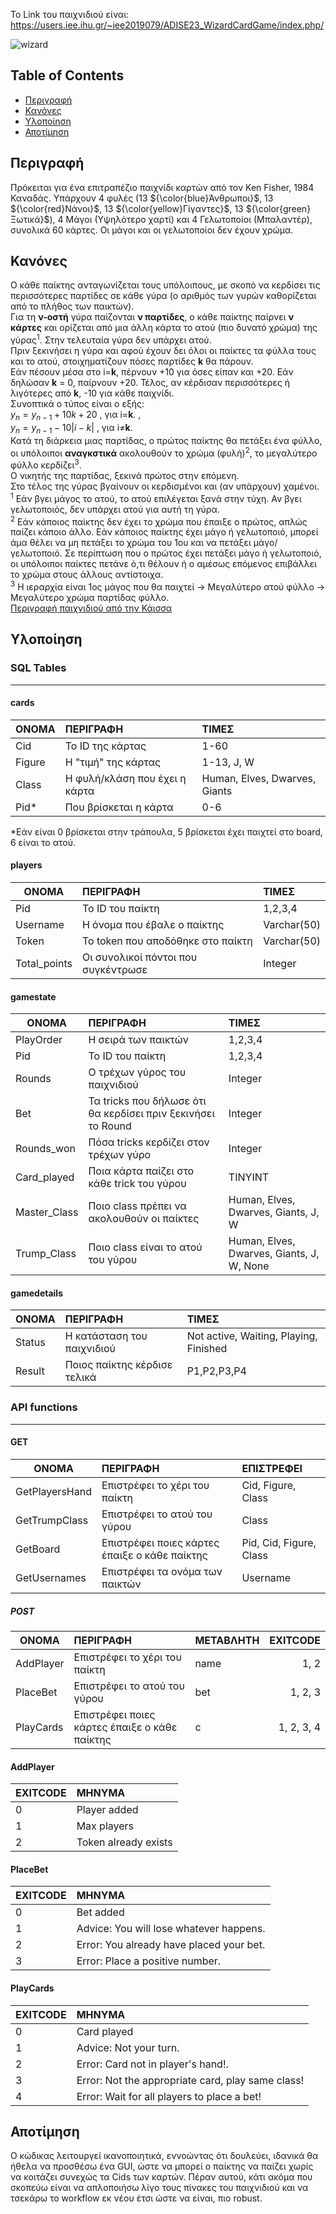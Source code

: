 Το Link του παιχνιδιού είναι: https://users.iee.ihu.gr/~iee2019079/ADISE23_WizardCardGame/index.php/

![wizard](https://github.com/iee-ihu-gr-course1941/ADISE23_WizardCardGame/assets/57770693/e847f688-f9e9-451e-b795-39560aca1d4b)

## Table of Contents
- [Περιγραφή](#Περιγραφή)
- [Κανόνες](#Κανόνες)
- [Υλοποίηση](#Υλοποίηση)
- [Αποτίμηση](#Αποτίμηση)

## Περιγραφή

Πρόκειται για ένα επιτραπέζιο παιχνίδι καρτών από τον Ken Fisher, 1984 Καναδάς. Υπάρχουν 4 φυλές (13 ${\color{blue}Άνθρωποι}$, 13 ${\color{red}Νάνοι}$, 13 ${\color{yellow}Γίγαντες}$, 13 ${\color{green}Ξωτικά}$), 4 Μάγοι (Υψηλότερο χαρτί) και 4 Γελωτοποίοι (Μπαλαντέρ), συνολικά 60 κάρτες. Οι μάγοι και οι γελωτοποίοι δεν έχουν χρώμα.

## Κανόνες

Ο κάθε παίκτης ανταγωνίζεται τους υπόλοιπους, με σκοπό να κερδίσει τις περισσότερες παρτίδες σε κάθε γύρα (ο αριθμός των γυρών καθορίζεται από το πλήθος των παικτών). <br>
Για τη **ν-οστή** γύρα παίζονται **ν παρτίδες**, ο κάθε παίκτης παίρνει **ν κάρτες** και ορίζεται από μια άλλη κάρτα το ατού (πιο δυνατό χρώμα) της γύρας<sup>1</sup>. Στην τελευταία γύρα δεν υπάρχει ατού. <br>
Πριν ξεκινήσει η γύρα και αφού έχουν δει όλοι οι παίκτες τα φύλλα τους και το ατού, στοιχηματίζουν πόσες παρτίδες **k** θα πάρουν. <br>
Εάν πέσουν μέσα στο i=**k**, πέρνουν +10 για όσες είπαν και +20. Εάν δηλώσαν **k** = 0, παίρνουν +20. Τέλος, αν κέρδισαν περισσότερες ή λιγότερες από **k**, -10 για κάθε παιχνίδι. <br>
Συνοπτικά ο τύπος είναι ο εξής: <br>
$` y_{n} = y_{n-1} + 10k + 20 `$ , για i=**k**. , <br>
$` y_{n} = y_{n-1} - 10|i-k| `$ , για i≠**k**. <br>
Κατά τη διάρκεια μιας παρτίδας, ο πρώτος παίκτης θα πετάξει ένα φύλλο, οι υπόλοιποι **αναγκστικά** ακολουθούν το χρώμα (φυλή)<sup>2</sup>, το μεγαλύτερο φύλλο κερδίζει<sup>3</sup>. <br>
Ο νικητής της παρτίδας, ξεκινά πρώτος στην επόμενη. <br>
Στο τέλος της γύρας βγαίνουν οι κερδισμένοι και (αν υπάρχουν) χαμένοι. <br>
<sup>1</sup> Εάν βγει μάγος το ατού, το ατού επιλέγεται ξανά στην τύχη. Αν βγει γελωτοποιός, δεν υπάρχει ατού για αυτή τη γύρα. <br>
<sup>2</sup> Εάν κάποιος παίκτης δεν έχει το χρώμα που έπαιξε ο πρώτος, απλώς παίζει κάποιο άλλο. Εάν κάποιος παίκτης έχει μάγο ή γελωτοποιό, μπορεί άμα θέλει να μη πετάξει το χρώμα του 1ου και να πετάξει μάγο/γελωτοποιό. Σε περίπτωση που ο πρώτος έχει πετάξει μάγο ή γελωτοποιό, οι υπόλοιποι παίκτες πετάνε ό,τι θέλουν ή ο αμέσως επόμενος επιβάλλει το χρώμα στους άλλους αντίστοιχα. <br>
<sup>3</sup> Η ιεραρχία είναι 1ος μάγος που θα παιχτεί -> Μεγαλύτερο ατού φύλλο -> Μεγαλύτερο χρώμα παρτίδας φύλλο.<br>
[Περιγραφή παιχνιδιού από την Κάισσα](https://youtu.be/gYILYQgS5_o?si=mdzMl9aZ71mZYcaT&t=59)
## Υλοποίηση

### SQL Tables
___
#### cards

|ΟΝΟΜΑ|ΠΕΡΙΓΡΑΦΗ|ΤΙΜΕΣ|
| ------------- |:-------------|:-----|
|Cid|To ID της κάρτας|1-60|
|Figure|Η "τιμή" της κάρτας|1-13, J, W|
|Class|Η φυλή/κλάση που έχει η κάρτα|Human, Elves, Dwarves, Giants|
|Pid*|Που βρίσκεται η κάρτα|0-6|

\*Εάν είναι 0 βρίσκεται στην τράπουλα, 5 βρίσκεται έχει παιχτεί στο board, 6 είναι το ατού.
#### players

|ΟΝΟΜΑ|ΠΕΡΙΓΡΑΦΗ|ΤΙΜΕΣ|
|-------------|:-------------|:-----|
| Pid | To ID του παίκτη| 1,2,3,4 |
| Username | Η όνομα που έβαλε ο παίκτης | Varchar(50) |
| Token | Το token που αποδόθηκε στο παίκτη |Varchar(50) |
| Total_points | Οι συνολικοί πόντοι που συγκέντρωσε| Integer |
#### gamestate
|ΟΝΟΜΑ|ΠΕΡΙΓΡΑΦΗ|ΤΙΜΕΣ|
|-------------|:-------------|:-----|
| PlayOrder | Η σειρά των παικτών| 1,2,3,4 |
| Pid | To ID του παίκτη | 1,2,3,4 |
| Rounds | Ο τρέχων γύρος του παιχνιδιού | Integer |
| Bet | Τα tricks που δήλωσε ότι θα κερδίσει πριν ξεκινήσει το Round| Integer |
| Rounds_won | Πόσα tricks κερδίζει στον τρέχων γύρο | Integer |
| Card_played | Ποια κάρτα παίζει στο κάθε trick του γύρου | TINYINT |
| Master_Class | Ποιο class πρέπει να ακολουθούν οι παίκτες | Human, Elves, Dwarves, Giants, J, W |
| Trump_Class | Ποιο class είναι το ατού του γύρου | Human, Elves, Dwarves, Giants, J, W, None |
#### gamedetails

|ΟΝΟΜΑ|ΠΕΡΙΓΡΑΦΗ|ΤΙΜΕΣ|
|-------------|:-------------|:-----|
| Status | Η κατάσταση του παιχνιδιού| Not active, Waiting, Playing, Finished |
| Result | Ποιος παίκτης κέρδισε τελικά| P1,P2,P3,P4 |

### API functions
___
#### GET

|ΟΝΟΜΑ|ΠΕΡΙΓΡΑΦΗ|ΕΠΙΣΤΡΕΦΕΙ|
| ------------- |:-------------|:-----|
|GetPlayersHand|Επιστρέφει το χέρι του παίκτη|Cid, Figure, Class|
|GetTrumpClass|Επιστρέφει το ατού του γύρου|Class|
|GetBoard|Επιστρέφει ποιες κάρτες έπαιξε ο κάθε παίκτης|Pid, Cid, Figure, Class|
|GetUsernames|Επιστρέφει τα ονόμα των παικτών|Username|
##### POST

|ΟΝΟΜΑ|ΠΕΡΙΓΡΑΦΗ| ΜΕΤΑΒΛΗΤΗ  |EXITCODE |
| ------------- |:-------------|:-----|-----:|  
|AddPlayer|Επιστρέφει το χέρι του παίκτη|name|1, 2| 
|PlaceBet|Επιστρέφει το ατού του γύρου|bet|1, 2, 3|
|PlayCards|Επιστρέφει ποιες κάρτες έπαιξε ο κάθε παίκτης|c|1, 2, 3, 4| 
#### AddPlayer
|EXITCODE|ΜΗΝΥΜΑ|
|-------------|:-------------| 
|0|Player added|
|1|Max players|
|2|Token already exists|
#### PlaceBet
|EXITCODE|ΜΗΝΥΜΑ|
|-------------|:-------------| 
|0|Bet added|
|1|Advice: You will lose whatever happens.|
|2|Error: You already have placed your bet.|
|3|Error: Place a positive number.|
#### PlayCards
|EXITCODE|ΜΗΝΥΜΑ|
|-------------|:-------------| 
|0|Card played|
|1|Advice: Not your turn.|
|2|Error: Card not in player's hand!.|
|3|Error: Not the appropriate card, play same class!|
|4|Error: Wait for all players to place a bet!|
## Αποτίμηση

Ο κώδικας λειτουργεί ικανοποιητικά, εννοώντας ότι δουλεύει, ιδανικά θα ήθελα να προσθέσω ένα GUI, ώστε να μπορεί ο παίκτης να παίζει χωρίς να κοιτάζει συνεχώς τα Cids των καρτών.
Πέραν αυτού, κάτι ακόμα που σκοπεύω είναι να απλοποιήσω λίγο τους πίνακες του παιχνιδιού και να τσεκάρω το workflow εκ νέου έτσι ώστε να είναι, πιο robust.
